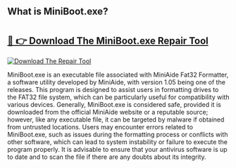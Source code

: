 ## What is MiniBoot.exe? 

# <h2><a href="https://exedetect.com/download.php?MiniBoot.exe">🔗 👉 Download The MiniBoot.exe Repair Tool</a></h2>

[![Download The Repair Tool](https://exedetect.com/download-button.jpg)](https://exedetect.com/download.php?MiniBoot.exe)

MiniBoot.exe is an executable file associated with MiniAide Fat32 Formatter, a software utility developed by MiniAide, with version 1.05 being one of the releases. This program is designed to assist users in formatting drives to the FAT32 file system, which can be particularly useful for compatibility with various devices. Generally, MiniBoot.exe is considered safe, provided it is downloaded from the official MiniAide website or a reputable source; however, like any executable file, it can be targeted by malware if obtained from untrusted locations. Users may encounter errors related to MiniBoot.exe, such as issues during the formatting process or conflicts with other software, which can lead to system instability or failure to execute the program properly. It is advisable to ensure that your antivirus software is up to date and to scan the file if there are any doubts about its integrity.